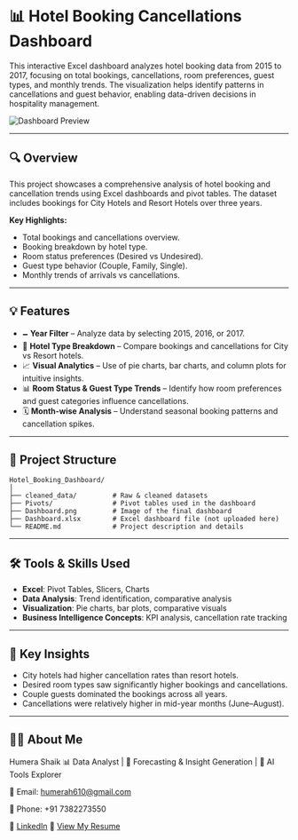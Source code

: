 # 📊 Hotel Booking Cancellations Dashboard

This interactive Excel dashboard analyzes hotel booking data from 2015 to 2017, focusing on total bookings, cancellations, room preferences, guest types, and monthly trends. The visualization helps identify patterns in cancellations and guest behavior, enabling data-driven decisions in hospitality management.

![Dashboard Preview](Dashboard.png)

---

## 🔍 Overview

This project showcases a comprehensive analysis of hotel booking and cancellation trends using Excel dashboards and pivot tables. The dataset includes bookings for City Hotels and Resort Hotels over three years.

**Key Highlights:**

* Total bookings and cancellations overview.
* Booking breakdown by hotel type.
* Room status preferences (Desired vs Undesired).
* Guest type behavior (Couple, Family, Single).
* Monthly trends of arrivals vs cancellations.

---

## 💡 Features

* 🗕️ **Year Filter** – Analyze data by selecting 2015, 2016, or 2017.
* 🏨 **Hotel Type Breakdown** – Compare bookings and cancellations for City vs Resort hotels.
* 📈 **Visual Analytics** – Use of pie charts, bar charts, and column plots for intuitive insights.
* 📊 **Room Status & Guest Type Trends** – Identify how room preferences and guest categories influence cancellations.
* 🗓 **Month-wise Analysis** – Understand seasonal booking patterns and cancellation spikes.

---

## 📁 Project Structure

```
Hotel_Booking_Dashboard/
│
├── cleaned_data/         # Raw & cleaned datasets
├── Pivots/               # Pivot tables used in the dashboard
├── Dashboard.png         # Image of the final dashboard
├── Dashboard.xlsx        # Excel dashboard file (not uploaded here)
└── README.md             # Project description and details
```

---

## 🛠 Tools & Skills Used

* **Excel**: Pivot Tables, Slicers, Charts
* **Data Analysis**: Trend identification, comparative analysis
* **Visualization**: Pie charts, bar plots, comparative visuals
* **Business Intelligence Concepts**: KPI analysis, cancellation rate tracking

---

## 📌 Key Insights

* City hotels had higher cancellation rates than resort hotels.
* Desired room types saw significantly higher bookings and cancellations.
* Couple guests dominated the bookings across all years.
* Cancellations were relatively higher in mid-year months (June–August).

---

## 👩‍💻 About Me
Humera Shaik
📊 Data Analyst | 🎯 Forecasting & Insight Generation | 🤖 AI Tools Explorer

📧 Email: humerah610@gmail.com

📱 Phone: +91 7382273550

🔗 [LinkedIn](https://www.linkedin.com/in/humera-shaik-dataanalyst/)
📄 [View My Resume](HS%20DA%2045.pdf)
